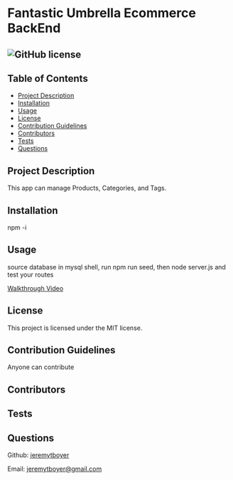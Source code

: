 # Fantastic Umbrella Ecommerce BackEnd
## ![GitHub license](https://img.shields.io/badge/license-MIT-blue.svg)

## Table of Contents
- [Project Description](#project-description)
- [Installation](#installation)
- [Usage](#usage)
- [License](#license)
- [Contribution Guidelines](#contribution-guidelines)
- [Contributors](#contributors)
- [Tests](#tests)
- [Questions](#questions) 

## Project Description

This app can manage Products, Categories, and Tags.

## Installation 

npm -i

## Usage 

source database in mysql shell, run npm run seed, then node server.js and test your routes

[Walkthrough  Video](https://drive.google.com/file/d/1kXWdaHGmY0oNcZCH5fHj2zK4kbzTir3p/view)

## License

This project is licensed under the MIT license.

## Contribution Guidelines

Anyone can contribute 
## Contributors 



## Tests 



## Questions

Github: [jeremytboyer](https://github.com/jeremytboyer)

Email: [jeremytboyer@gmail.com](mailto:jeremytboyer@gmail.com)

